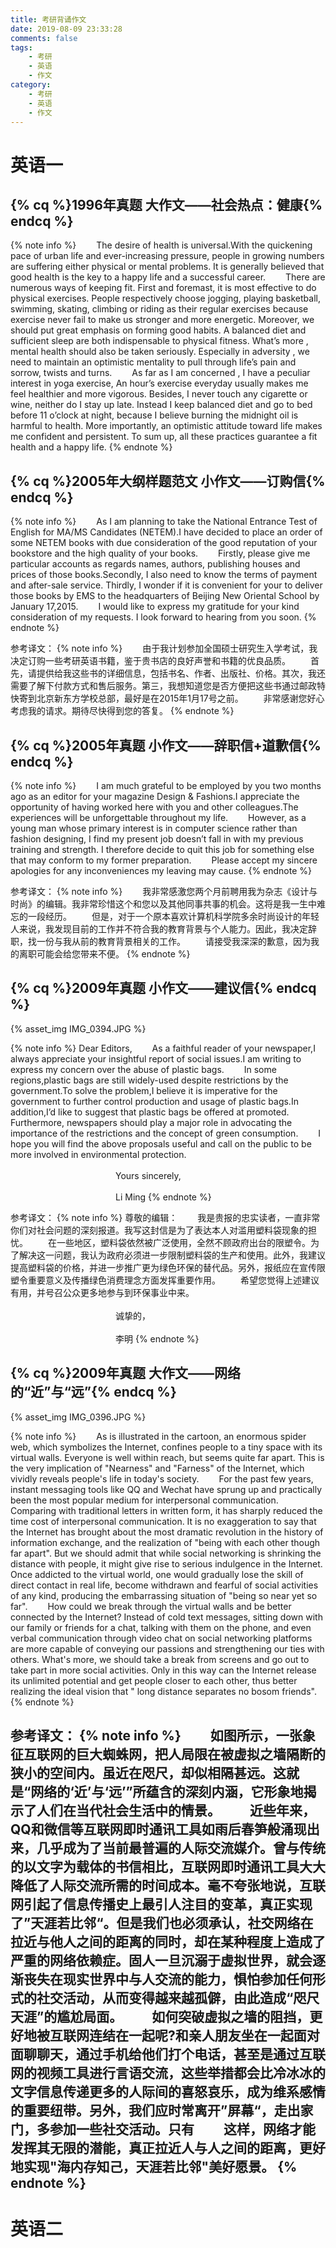 ```yaml
---
title: 考研背诵作文
date: 2019-08-09 23:33:28
comments: false
tags:
	- 考研
	- 英语
	- 作文
category:
	- 考研
	- 英语
	- 作文
---
```


# 英语一

## {% cq %}1996年真题 大作文——社会热点：健康{% endcq %}
{% note info %}
&emsp;&emsp;The desire of health is universal.With the quickening pace of urban life and ever-increasing pressure, people in growing numbers are suffering either physical or mental problems. It is generally believed that good health is the key to a happy life and a successful career.
&emsp;&emsp;There are numerous ways of keeping fit. First and foremast, it is most effective to do physical exercises. People respectively choose jogging, playing basketball, swimming, skating, climbing or riding as their regular exercises because exercise never fail to make us stronger and more energetic. Moreover, we should put great emphasis on forming good habits. A balanced diet and sufficient sleep are both indispensable to physical fitness. What’s more , mental health should also be taken seriously. Especially in adversity , we need to maintain an optimistic mentality to pull through life’s pain and sorrow, twists and turns.
&emsp;&emsp;As far as I am concerned , I have a peculiar interest in yoga exercise, An hour’s exercise everyday usually makes me feel healthier and more vigorous. Besides, I never touch any cigarette or wine, neither do I stay up late. Instead I keep balanced diet and go to bed before 11 o’clock at night, because I believe burning the midnight oil is harmful to health. More importantly, an optimistic attitude toward life makes me confident and persistent. To sum up, all these practices guarantee a fit health and a happy life.
{% endnote %}
</br>
<!--more-->

## {% cq %}2005年大纲样题范文 小作文——订购信{% endcq %}
{% note info %}
&emsp;&emsp;As I am planning to take the National Entrance Test of English for MA/MS Candidates (NETEM).I have decided to place an order of some NETEM books with due consideration of the good reputation of your bookstore and the high quality of your books.
&emsp;&emsp;Firstly, please give me particular accounts as regards names, authors, publishing houses and prices of those books.Secondly, I also need to know the terms of payment and after-sale service. Thirdly, I wonder if it is convenient for your to deliver those books by EMS to the headquarters of Beijing New Oriental School by January 17,2015.
&emsp;&emsp;I would like to express my gratitude for your kind consideration of my requests. I look forward to hearing from you soon.
{% endnote %}


参考译文：
{% note info %}
&emsp;&emsp;由于我计划参加全国硕士研究生入学考试，我决定订购一些考研英语书籍，鉴于贵书店的良好声誉和书籍的优良品质。
&emsp;&emsp;首先，请提供给我这些书的详细信息，包括书名、作者、出版社、价格。其次，我还需要了解下付款方式和售后服务。第三，我想知道您是否方便把这些书通过邮政特快寄到北京新东方学校总部，最好是在2015年1月17号之前。
&emsp;&emsp;非常感谢您好心考虑我的请求。期待尽快得到您的答复。
{% endnote %}
</br>

## {% cq %}2005年真题 小作文——辞职信+道歉信{% endcq %}
{% note info %}
&emsp;&emsp;I am much grateful to be employed by you two months ago as an editor for your magazine Design & Fashions.I appreciate the opportunity of having worked  here with you and other colleagues.The experiences will be unforgettable throughout my life.
&emsp;&emsp;However, as a young man whose primary interest is in computer science rather than fashion designing, I find my present job doesn’t fall in with my previous training and strength. I therefore decide to quit this job for something else that may conform to my former preparation.
&emsp;&emsp;Please accept my sincere apologies for any inconveniences my leaving may cause.
{% endnote %}

参考译文：
{% note info %}
&emsp;&emsp;我非常感激您两个月前聘用我为杂志《设计与时尚》的编辑。我非常珍惜这个和您以及其他同事共事的机会。这将是我一生中难忘的一段经历。
&emsp;&emsp;但是，对于一个原本喜欢计算机科学院多余时尚设计的年轻人来说，我发现目前的工作并不符合我的教育背景与个人能力。因此，我决定辞职，找一份与我从前的教育背景相关的工作。
&emsp;&emsp;请接受我深深的歉意，因为我的离职可能会给您带来不便。
{% endnote %}
</br>

## {% cq %}2009年真题 小作文——建议信{% endcq %}

{% asset_img IMG_0394.JPG %}

{% note info %}
Dear Editors,
&emsp;&emsp;As a faithful reader of your newspaper,I always appreciate your insightful report of social issues.I am writing to express my concern over the abuse of plastic bags.
&emsp;&emsp;In some regions,plastic bags are still widely-used despite restrictions by the government.To solve the problem,I believe it is imperative for the government to further control  production and usage of plastic bags.In addition,I’d like to suggest that plastic bags be offered at promoted. Furthermore, newspapers should play a major role in advocating the importance of the restrictions and the concept of green consumption. 
&emsp;&emsp;I hope you will find the above proposals useful and call on the public to be more involved in environmental protection.
&emsp;&emsp;&emsp;&emsp;&emsp;&emsp;&emsp;&emsp;&emsp;&emsp;&emsp;&emsp;&emsp;&emsp;&emsp;&emsp;&emsp;&emsp;&emsp;&emsp;&emsp;&emsp;&emsp;&emsp;&emsp;&emsp;&emsp;&emsp;&emsp;&emsp;&emsp;&emsp;&emsp;&emsp;&emsp;&emsp;&emsp;&emsp;&emsp;&emsp;&emsp;&emsp;&emsp;&emsp;&emsp;&emsp;&emsp;&emsp;Yours sincerely,
&emsp;&emsp;&emsp;&emsp;&emsp;&emsp;&emsp;&emsp;&emsp;&emsp;&emsp;&emsp;&emsp;&emsp;&emsp;&emsp;&emsp;&emsp;&emsp;&emsp;&emsp;&emsp;&emsp;&emsp;&emsp;&emsp;&emsp;&emsp;&emsp;&emsp;&emsp;&emsp;&emsp;&emsp;&emsp;&emsp;&emsp;&emsp;&emsp;&emsp;&emsp;&emsp;&emsp;&emsp;&emsp;&emsp;&emsp;&emsp;Li Ming
{% endnote %}

参考译文：
{% note info %}
尊敬的编辑：
&emsp;&emsp;我是贵报的忠实读者，一直非常你们对社会问题的深刻报道。我写这封信是为了表达本人对滥用塑料袋现象的担忧。
&emsp;&emsp;在一些地区，塑料袋依然被广泛使用，全然不顾政府出台的限塑令。为了解决这一问题，我认为政府必须进一步限制塑料袋的生产和使用。此外，我建议提高塑料袋的价格，并进一步推广更为绿色环保的替代品。另外，报纸应在宣传限塑令重要意义及传播绿色消费理念方面发挥重要作用。
&emsp;&emsp;希望您觉得上述建议有用，并号召公众更多地参与到环保事业中来。
&emsp;&emsp;&emsp;&emsp;&emsp;&emsp;&emsp;&emsp;&emsp;&emsp;&emsp;&emsp;&emsp;&emsp;&emsp;&emsp;&emsp;&emsp;&emsp;&emsp;&emsp;&emsp;&emsp;&emsp;&emsp;&emsp;&emsp;&emsp;&emsp;&emsp;&emsp;&emsp;&emsp;&emsp;&emsp;&emsp;&emsp;&emsp;&emsp;&emsp;&emsp;&emsp;&emsp;&emsp;&emsp;&emsp;&emsp;&emsp;诚挚的，
&emsp;&emsp;&emsp;&emsp;&emsp;&emsp;&emsp;&emsp;&emsp;&emsp;&emsp;&emsp;&emsp;&emsp;&emsp;&emsp;&emsp;&emsp;&emsp;&emsp;&emsp;&emsp;&emsp;&emsp;&emsp;&emsp;&emsp;&emsp;&emsp;&emsp;&emsp;&emsp;&emsp;&emsp;&emsp;&emsp;&emsp;&emsp;&emsp;&emsp;&emsp;&emsp;&emsp;&emsp;&emsp;&emsp;&emsp;&emsp;李明
{% endnote %}
</br>

## {% cq %}2009年真题 大作文——网络的“近”与“远”{% endcq %}

{% asset_img IMG_0396.JPG %}

{% note info %}
&emsp;&emsp;As is illustrated in the cartoon, an enormous spider web, which symbolizes the Internet, confines people to a tiny space with its virtual walls. Everyone is well within reach, but seems quite far apart. This is the very implication of "Nearness" and "Farness" of the Internet, which vividly reveals people's life in today's society.
&emsp;&emsp;For the past few years, instant messaging tools like QQ and Wechat have sprung up and practically been the most popular medium for interpersonal communication. Comparing with traditional letters in written form, it has sharply reduced the time cost of interpersonal communication. It is no exaggeration to say that the Internet has brought about the most dramatic revolution in the history of information exchange, and the realization of "being with each other though far apart". But we should admit that while social networking is shrinking the distance with people, it might give rise to serious indulgence in the Internet. Once addicted to the virtual world, one would
gradually lose the skill of direct contact in real life, become
withdrawn and fearful of social activities of any kind,
producing the embarrassing situation of "being so near yet so
far".
&emsp;&emsp;How could we break through the virtual walls and be better connected by the Internet? Instead of cold text messages, sitting down with our family or friends for a chat, talking with them on the phone, and even verbal communication through video chat on social networking platforms are more capable of conveying our passions and strengthening our ties with others. What's more, we should take a break from screens and go out to take part in more social activities. Only in this way can the Internet release its unlimited potential and get people closer to each other, thus better realizing the ideal vision that " long distance separates no bosom friends".
{% endnote %}

参考译文：
{% note info %}
&emsp;&emsp;如图所示，一张象征互联网的巨大蜘蛛网，把人局限在被虚拟之墙隔断的狭小的空间内。虽近在咫尺，却似相隔甚远。这就是“网络的‘近’与‘远’”所蕴含的深刻内涵，它形象地揭示了人们在当代社会生活中的情景。
&emsp;&emsp;近些年来，QQ和微信等互联网即时通讯工具如雨后春笋般涌现出来，几乎成为了当前最普遍的人际交流媒介。曾与传统的以文字为载体的书信相比，互联网即时通讯工具大大降低了人际交流所需的时间成本。毫不夸张地说，互联网引起了信息传播史上最引人注目的变革，真正实现了”天涯若比邻“。但是我们也必须承认，社交网络在拉近与他人之间的距离的同时，却在某种程度上造成了严重的网络依赖症。固人一旦沉溺于虚拟世界，就会逐渐丧失在现实世界中与人交流的能力，惧怕参加任何形式的社交活动，从而变得越来越孤僻，由此造成“咫尺天涯”的尴尬局面。
&emsp;&emsp;如何突破虚拟之墙的阻挡，更好地被互联网连结在一起呢?和亲人朋友坐在一起面对面聊聊天，通过手机给他们打个电话，甚至是通过互联网的视频工具进行言语交流，这些举措都会比冷冰冰的文字信息传递更多的人际间的喜怒哀乐，成为维系感情的重要纽带。另外，我们应时常离开”屏幕“，走出家门，多参加一些社交活动。只有
&emsp;&emsp;这样，网络才能发挥其无限的潜能，真正拉近人与人之间的距离，更好地实现"海内存知己，天涯若比邻"美好愿景。
{% endnote %}
</br>
---

# 英语二